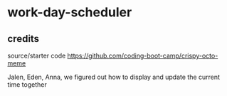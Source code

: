 # work-day-scheduler

## credits

source/starter code
https://github.com/coding-boot-camp/crispy-octo-meme

Jalen, Eden, Anna, we figured out how to display and update the current time together